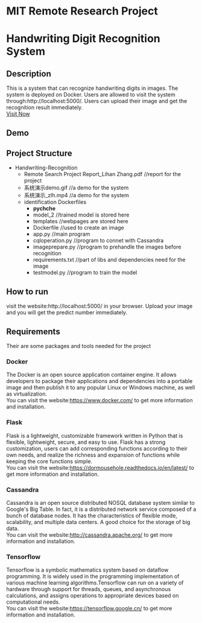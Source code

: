 # MIT Remote Research Project 
Handwriting Digit Recognition System
===

Description
---
This is a system that can recognize handwriting digits in images. The system is deployed on Docker. Users are allowed to visit the system through:http://localhost:5000/. Users can upload their image and get the recognition result immediately.<br>
[Visit Now](http://localhost:5000/)

Demo
---


Project Structure
---
* Handwriting-Recognition
  * Remote Search Project Report_Lihan Zhang.pdf //report for the project
  * 系统演示demo.gif //a demo for the system
  * 系统演示_zlh.mp4 //a demo for the system
  * identification Dockerfiles 
    * __pychche__
    * model_2  //trained model is stored here
    * templates  //webpages are stored here
    * Dockerfile //used to create an image
    * app.py //main program
    * cqloperation.py  //program to connet with Cassandra
    * imageprepare.py  //program to prehandle the images before recognition
    * requirements.txt //part of libs and dependencies need for the image
    * testmodel.py //program to train the model
  


How to run
---
visit the website:http://localhost:5000/ in your browser. Upload your image and you will get the predict number immediately.


Requirements
---
Their are some packages and tools needed for the project
### Docker
The Docker is an open source application container engine. It allows developers to package their applications and dependencies into a portable image and then publish it to any popular Linux or Windows machine, as well as virtualization.<br>
You can visit the website:https://www.docker.com/ to get more information and installation.

### Flask
Flask is a lightweight, customizable framework written in Python that is flexible, lightweight, secure, and easy to use. Flask has a strong customization, users can add corresponding functions according to their own needs, and realize the richness and expansion of functions while keeping the core functions simple. <br>
You can visit the website:https://dormousehole.readthedocs.io/en/latest/ to get more information and installation.


### Cassandra
Cassandra is an open source distributed NOSQL database system similar to Google's Big Table. In fact, it is a distributed network service composed of a bunch of database nodes. It has the characteristics of flexible mode, scalability, and multiple data centers. A good choice for the storage of big data.<br>
You can visit the website:http://cassandra.apache.org/ to get more information and installation.

### Tensorflow
Tensorflow is a symbolic mathematics system based on dataflow programming. It is widely used in the programming implementation of various machine learning algorithms.Tensorflow can run on a variety of hardware through support for threads, queues, and asynchronous calculations, and assigns operations to appropriate devices based on computational needs.<br>
You can visit the website:https://tensorflow.google.cn/ to get more information and installation.








